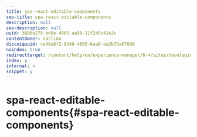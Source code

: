 ```yaml
---
title: spa-react-editable-components
seo-title: spa-react-editable-components
description: null
seo-description: null
uuid: 3686a275-bd8e-4965-aa50-11f245c41e2c
contentOwner: carlino
discoiquuid: ce48e8f2-0348-4005-baa6-ea2b75a670d8
noindex: true
redirecttarget: /content/help/en/experience-manager/6-4/sites/developing/using/reference-materials
index: y
internal: n
snippet: y
---
```


# spa-react-editable-components{#spa-react-editable-components}

